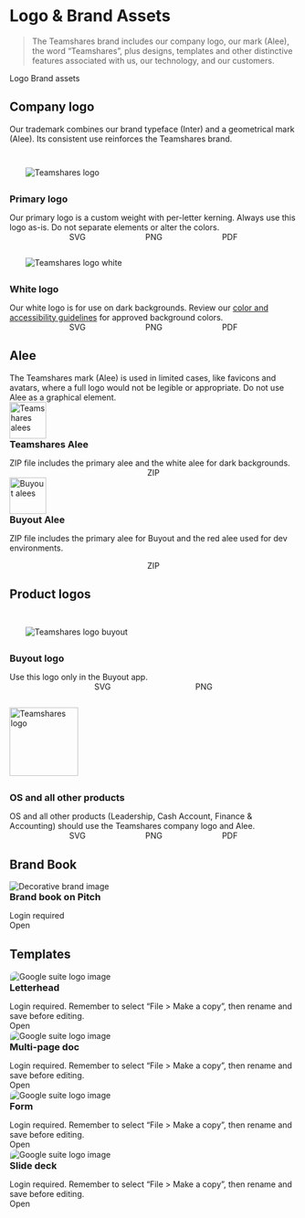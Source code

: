 # Logo & Brand Assets

> The Teamshares brand includes our company logo, our mark (Alee), the word “Teamshares”, plus designs, templates and other distinctive features associated with us, our technology, and our customers.

<sl-tab-group>
  <sl-tab slot="nav" panel="logo">Logo</sl-tab>
  <sl-tab slot="nav" panel="brand-assets">Brand assets</sl-tab>

  <sl-tab-panel name="logo">
  <div class="panel-content">
  <h2>Company logo</h2>
  <p>Our trademark combines our brand typeface (Inter) and a geometrical mark (Alee). Its consistent use reinforces the Teamshares brand.</p>
  <div class="grid-cards-2-col">
  <sl-card class="card-basic">
    <img
    slot="header"
    src="/teamshares/logos/teamshares_logo.svg"
    alt="Teamshares logo"
    style="padding: 2em;"
    />
    <h3 style="margin: 0;">Primary logo</h3>
    <p style="margin-bottom: 0;">Our primary logo is a custom weight with per-letter kerning. Always use this logo as-is. Do not separate elements or alter the colors.</p>
    <div slot="footer" style="margin: 0; display: flex; justify-content: space-evenly;">
      <sl-button
        variant="text"
        href="/teamshares/logos/teamshares_logo.svg"
        download="teamshares_logo.svg">
        <sl-icon slot="prefix" name="arrow-down-tray"></sl-icon>
       SVG
      </sl-button>
      <sl-button
        variant="text"
        href="/teamshares/logos/teamshares_logo.png"
        download="teamshares_logo.png">
        <sl-icon slot="prefix" name="arrow-down-tray"></sl-icon>
         PNG
      </sl-button>
      <sl-button
        variant="text"
        href="/teamshares/logos/teamshares_logo.pdf"
        download="teamshares_logo.pdf">
        <sl-icon slot="prefix" name="arrow-down-tray"></sl-icon>
         PDF
      </sl-button>
    </div>
  </sl-card>
  <sl-card class="dark-header card-basic">
    <img
    slot="header"
    src="/teamshares/logos/teamshares_logo_white.svg"
    alt="Teamshares logo white"
    style="padding: 2em;"
    />
    <h3 style="margin: 0;">White logo</h3>
    <p style="margin-bottom: 0;">Our white logo is for use on dark backgrounds. Review our <a href="#/tokens/ts-colors">color and accessibility guidelines</a> for approved background colors.</p>
    <div slot="footer" style="margin: 0; display: flex; justify-content: space-evenly;">
      <sl-button
        variant="text"
        href="/teamshares/logos/teamshares_logo_white.svg"
        download="teamshares_logo_white.svg">
        <sl-icon slot="prefix" name="arrow-down-tray"></sl-icon>
         SVG
      </sl-button>
      <sl-button
        variant="text"
        href="/teamshares/logos/teamshares_logo_white.png"
        download="teamshares_logo_white.png">
        <sl-icon slot="prefix" name="arrow-down-tray"></sl-icon>
         PNG
      </sl-button>
      <sl-button
        variant="text"
        href="/teamshares/logos/teamshares_logo_white.pdf"
        download="teamshares_logo_white.pdf">
        <sl-icon slot="prefix" name="arrow-down-tray"></sl-icon>
         PDF
      </sl-button>
    </div>
  </sl-card>
  </div>
  <sl-divider style="--spacing: 3rem;"></sl-divider>
  <h2>Alee</h2>
  <p style="margin-bottom: 0;">The Teamshares mark (Alee) is used in limited cases, like favicons and avatars, where a full logo would not be legible or appropriate. Do not use Alee as a graphical element.</p>

  <div class="grid-cards-2-col">
  <sl-card class="card-basic gray-header">
    <img
    slot="header"
    src="/teamshares/logos/teamshares_alees.png"
    alt="Teamshares alees"
    style="height: 4rem; width: auto;"
    />
    <h3 style="margin: 0;">Teamshares Alee</h3>
    <p style="margin-bottom: 0;">ZIP file includes the primary alee and the white alee for dark backgrounds.</p>
    <div slot="footer" style="margin: 0; display: flex; justify-content: space-evenly;">
      <sl-button
        variant="text"
        href="/teamshares/logos/alee_files_teamshares.zip"
        download="alee_files_teamshares.zip">
        <sl-icon slot="prefix" name="arrow-down-tray"></sl-icon>
       ZIP
      </sl-button>
    </div>
  </sl-card>
  <sl-card class="card-basic gray-header">
    <img
    slot="header"
    src="/teamshares/logos/buyout_alees.png"
    alt="Buyout alees"
    style="height: 4rem; width: auto;"
    />
    <h3 style="margin: 0;">Buyout Alee</h3>
    <p>ZIP file includes the primary alee for Buyout and the red alee used for dev environments.</p>
    <div slot="footer" style="margin: 0; display: flex; justify-content: space-evenly;">
      <sl-button
        variant="text"
        href="/teamshares/logos/alee_files_buyout.zip"
        download="alee_files_buyout.zip">
        <sl-icon slot="prefix" name="arrow-down-tray"></sl-icon>
       ZIP
      </sl-button>
    </div>
  </sl-card>
  </div>

  <sl-divider style="--spacing: 3rem;"></sl-divider>

  <h2>Product logos</h2>

  <div class="grid-cards-2-col">
  <sl-card class="card-basic">
    <img
    slot="header"
    src="/teamshares/logos/teamshares_logo_buyout.svg"
    alt="Teamshares logo buyout"
    style="padding: 2em;"
    />
    <h3 style="margin: 0;">Buyout logo</h3>
    <p style="margin-bottom: 0;">Use this logo only in the Buyout app.</p>
    <div slot="footer" style="margin: 0; display: flex; justify-content: space-evenly;">
      <sl-button
        variant="text"
        href="/teamshares/logos/teamshares_logo_buyout.svg"
        download="teamshares_logo_buyout.svg">
        <sl-icon slot="prefix" name="arrow-down-tray"></sl-icon>
       SVG
      </sl-button>
      <sl-button
        variant="text"
        href="/teamshares/logos/teamshares_logo_buyout.png"
        download="teamshares_logo_buyout.png">
        <sl-icon slot="prefix" name="arrow-down-tray"></sl-icon>
         PNG
      </sl-button>
    </div>
  </sl-card>
  <sl-card class="card-basic">
    <img
    slot="header"
    src="/teamshares/logos/teamshares_logo.svg"
    alt="Teamshares logo"
    style="padding: 2em 0; width: 120px; height: auto;"
    />
    <h3 style="margin: 0;">OS and all other products</h3>
    <p style="margin-bottom: 0;">OS and all other products (Leadership, Cash Account, Finance & Accounting) should use the Teamshares company logo and Alee.</p>
    <div slot="footer" style="margin: 0; display: flex; justify-content: space-evenly;">
      <sl-button
        variant="text"
        href="/teamshares/logos/teamshares_logo.svg"
        download="teamshares_logo.svg">
        <sl-icon slot="prefix" name="arrow-down-tray"></sl-icon>
         SVG
      </sl-button>
      <sl-button
        variant="text"
        href="/teamshares/logos/teamshares_logo.png"
        download="teamshares_logo.png">
        <sl-icon slot="prefix" name="arrow-down-tray"></sl-icon>
         PNG
      </sl-button>
      <sl-button
        variant="text"
        href="/teamshares/logos/teamshares_logo.pdf"
        download="teamshares_logo.pdf">
        <sl-icon slot="prefix" name="arrow-down-tray"></sl-icon>
         PDF
      </sl-button>
    </div>
  </sl-card>
  </div>
  </div>
  </sl-tab-panel>

  <sl-tab-panel name="brand-assets">
  <div class="panel-content">
  <h2>Brand Book</h2>
  <div class="grid-cards-3-col">
  <sl-card class="small-footer">
    <img
    slot="image"
    src="/teamshares/images/brand-book.svg"
    alt="Decorative brand image"
    />
   <h3 style="margin: 0; display: flex; align-items: flex-start;">Brand book on Pitch<sl-icon name="lock-closed" style="margin-left: .5em; color: #2e333c;"></sl-icon></h3>
     <p class="ts-body-2 ts-text-subdued" style="margin-bottom: 0;">Login required</p>
    <div slot="footer" style="margin: 0; padding: 0;">
      <sl-button
        variant="text"
        href="https://app.pitch.com/app/presentation/1abf8c85-db06-4d4b-a4c5-71f0fb935ab1/e4229594-37e8-442e-baa1-bc8a8e5f598b"
        target="_blank">
         Open
         <sl-icon slot="suffix" name="arrow-top-right-on-square"></sl-icon>
      </sl-button>
    </div>
  </sl-card>
  </div>
  <sl-divider style="--spacing: 3rem;"></sl-divider>
   <h2>Templates</h2>
   <div class="grid-cards-3-col">
   <sl-card class="small-footer">
     <img
     slot="image"
     src="/teamshares/images/g-suite-links.svg"
     alt="Google suite logo image"
     style="margin: 1px; border-radius: 8px 8px 0 0;"
     />
     <h3 style="margin: 0; display: flex; align-items: flex-start;">Letterhead<sl-icon name="lock-closed" style="margin-left: .5em; color: #2e333c;"></sl-icon></h3>
     <p class="ts-body-2 ts-text-subdued" style="margin-bottom: 0;">Login required. Remember to select “File > Make a copy”, then rename and save before editing.</p>
     <div slot="footer" style="margin: 0; padding: 0;">
       <sl-button
         variant="text"
         href="https://docs.google.com/document/d/1_lFHimrmLsM65YQpDNZFM7nr3l5WVnkK43kemEWi4RI/edit?usp=sharing"
         target="_blank">
          Open
          <sl-icon slot="suffix" name="arrow-top-right-on-square"></sl-icon>
       </sl-button>
     </div>
   </sl-card>
   <sl-card class="small-footer">
     <img
     slot="image"
     src="/teamshares/images/g-suite-links.svg"
     alt="Google suite logo image"
     style="margin: 1px; border-radius: 8px 8px 0 0;"
     />
     <h3 style="margin: 0; display: flex; align-items: flex-start;">Multi-page doc<sl-icon name="lock-closed" style="margin-left: .5em; color: #2e333c;"></sl-icon></h3>
     <p class="ts-body-2 ts-text-subdued" style="margin-bottom: 0;">Login required. Remember to select “File > Make a copy”, then rename and save before editing.</p>
     <div slot="footer" style="margin: 0; padding: 0;">
       <sl-button
         variant="text"
         href="https://docs.google.com/document/d/1ZRqsviVkhboB1SLjNp2vuS7gRvm6aD0s3ptCaLMpKoY/edit?usp=sharing"
         target="_blank">
          Open
          <sl-icon slot="suffix" name="arrow-top-right-on-square"></sl-icon>
       </sl-button>
     </div>
   </sl-card>
   <sl-card class="small-footer">
     <img
     slot="image"
     src="/teamshares/images/g-suite-links.svg"
     alt="Google suite logo image"
     style="margin: 1px; border-radius: 8px 8px 0 0;"
     />
     <h3 style="margin: 0; display: flex; align-items: flex-start;">Form<sl-icon name="lock-closed" style="margin-left: .5em; color: #2e333c;"></sl-icon></h3>
     <p class="ts-body-2 ts-text-subdued" style="margin-bottom: 0;">Login required. Remember to select “File > Make a copy”, then rename and save before editing.</p>
     <div slot="footer" style="margin: 0; padding: 0;">
       <sl-button
         variant="text"
         href="https://docs.google.com/document/d/1tLMnBCVfHF_jDwUORPMSe8GBQIhjB3ENbU7i2Lt8OJg/edit?usp=sharing"
         target="_blank">
          Open
          <sl-icon slot="suffix" name="arrow-top-right-on-square"></sl-icon>
       </sl-button>
     </div>
   </sl-card>
   <sl-card class="small-footer">
     <img
     slot="image"
     src="/teamshares/images/g-suite-links.svg"
     alt="Google suite logo image"
     style="margin: 1px; border-radius: 8px 8px 0 0;"
     />
     <h3 style="margin: 0; display: flex; align-items: flex-start;">Slide deck<sl-icon name="lock-closed" style="margin-left: .5em; color: #2e333c;"></sl-icon></h3>
     <p class="ts-body-2 ts-text-subdued" style="margin-bottom: 0;">Login required. Remember to select “File > Make a copy”, then rename and save before editing.</p>
     <div slot="footer" style="margin: 0; padding: 0;">
       <sl-button
         variant="text"
         href="https://docs.google.com/presentation/d/1YW2q08crd8z2BegDh3-OQNkpvminRT_TCMsMRRJCXP4/edit?usp=sharing"
         target="_blank">
          Open
          <sl-icon slot="suffix" name="arrow-top-right-on-square"></sl-icon>
       </sl-button>
     </div>
   </sl-card>
   </div>
   </div>
  </sl-tab-panel>
</sl-tab-group>
